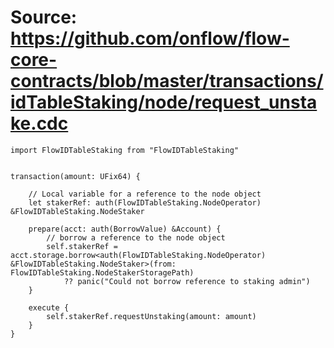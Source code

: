 # Source: https://github.com/onflow/flow-core-contracts/blob/master/transactions/idTableStaking/node/request_unstake.cdc

```
import FlowIDTableStaking from "FlowIDTableStaking"


transaction(amount: UFix64) {

    // Local variable for a reference to the node object
    let stakerRef: auth(FlowIDTableStaking.NodeOperator) &FlowIDTableStaking.NodeStaker

    prepare(acct: auth(BorrowValue) &Account) {
        // borrow a reference to the node object
        self.stakerRef = acct.storage.borrow<auth(FlowIDTableStaking.NodeOperator) &FlowIDTableStaking.NodeStaker>(from: FlowIDTableStaking.NodeStakerStoragePath)
            ?? panic("Could not borrow reference to staking admin")
    }

    execute {
        self.stakerRef.requestUnstaking(amount: amount)
    }
}

```